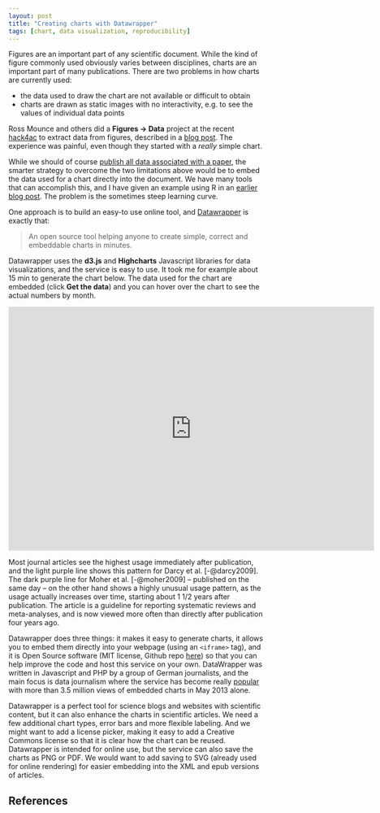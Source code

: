 ```yaml
---
layout: post
title: "Creating charts with Datawrapper"
tags: [chart, data visualization, reproducibility]
---
```


Figures are an important part of any scientific document. While the kind of figure commonly used obviously varies between disciplines, charts are an important part of many publications.<!--more--> There are two problems in how charts are currently used:

* the data used to draw the chart are not available or difficult to obtain
* charts are drawn as static images with no interactivity, e.g. to see the values of individual data points

Ross Mounce and others did a **Figures → Data** project at the recent [hack4ac](http://hacka4ac.com) to extract data from figures, described in a [blog post](http://rossmounce.co.uk/2013/07/09/hack4ac-recap/). The experience was painful, even though they started with a *really* simple chart.

While we should of course [publish all data associated with a paper](http://datadryad.org/), the smarter strategy to overcome the two limitations above would be to embed the data used for a chart directly into the document. We have many tools that can accomplish this, and I have given an example using R in an [earlier blog post](/2013/06/17/what-is-scholarly-markdown/). The problem is the sometimes steep learning curve.

One approach is to build an easy-to use online tool, and [Datawrapper](http://datawrapper.de/) is exactly that:

> An open source tool helping anyone to create simple, correct and embeddable charts in minutes.

Datawrapper uses the **d3.js** and **Highcharts** Javascript libraries for data visualizations, and the service is easy to use. It took me for example about 15 min to generate the chart below. The data used for the chart are embedded (click **Get the data**) and you can hover over the chart to see the actual numbers by month.

<iframe src="http://s3.datawrapper.de/7PqqU/" frameborder="0" allowtransparency="true" allowfullscreen="allowfullscreen" webkitallowfullscreen="webkitallowfullscreen" mozallowfullscreen="mozallowfullscreen" oallowfullscreen="oallowfullscreen" msallowfullscreen="msallowfullscreen" width="720" height="480"></iframe>

Most journal articles see the highest usage immediately after publication, and the light purple line shows this pattern for Darcy et al. [-@darcy2009]. The dark purple line for Moher et al. [-@moher2009] – published on the same day – on the other hand shows a highly unusual usage pattern, as the usage actually increases over time, starting about 1 1/2 years after publication. The article is a guideline for reporting systematic reviews and meta-analyses, and is now viewed more often than directly after publication four years ago.

Datawrapper does three things: it makes it easy to generate charts, it allows you to embed them directly into your webpage (using an `<iframe>` tag), and it is Open Source software (MIT license, Github repo [here](https://github.com/datawrapper/datawrapper)) so that you can help improve the code and host this service on your own. DataWrapper was written in Javascript and PHP by a group of German journalists, and the main focus is data journalism where the service has become really [popular](http://blog.datawrapper.de/2013/datawrapper-crosses-mark-of-10-million-visits/) with more than 3.5 million views of embedded charts in May 2013 alone.

Datawrapper is a perfect tool for science blogs and websites with scientific content, but it can also enhance the charts in scientific articles. We need a few additional chart types, error bars and more flexible labeling. And we might want to add a license picker, making it easy to add a Creative Commons license so that it is clear how the chart can be reused. Datawrapper is intended for online use, but the service can also save the charts as PNG or PDF. We would want to add saving to SVG (already used for online rendering) for easier embedding into the XML and epub versions of articles.

References
----------